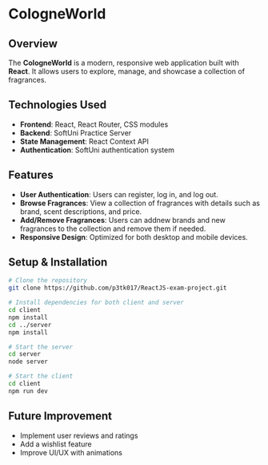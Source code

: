 # CologneWorld  

## Overview  
The **CologneWorld** is a modern, responsive web application built with **React**. It allows users to explore, manage, and showcase a collection of fragrances.  

## Technologies Used  
- **Frontend**: React, React Router, CSS modules  
- **Backend**: SoftUni Practice Server  
- **State Management**: React Context API  
- **Authentication**: SoftUni authentication system  

## Features  
- **User Authentication**: Users can register, log in, and log out.  
- **Browse Fragrances**: View a collection of fragrances with details such as brand, scent descriptions, and price.  
- **Add/Remove Fragrances**: Users can addnew brands and new fragrances to the collection and remove them if needed.  
- **Responsive Design**: Optimized for both desktop and mobile devices.  

## Setup & Installation  
```sh
# Clone the repository
git clone https://github.com/p3tk017/ReactJS-exam-project.git

# Install dependencies for both client and server
cd client
npm install
cd ../server
npm install

# Start the server
cd server
node server

# Start the client
cd client
npm run dev

```

## Future Improvement
- Implement user reviews and ratings
- Add a wishlist feature
- Improve UI/UX with animations

